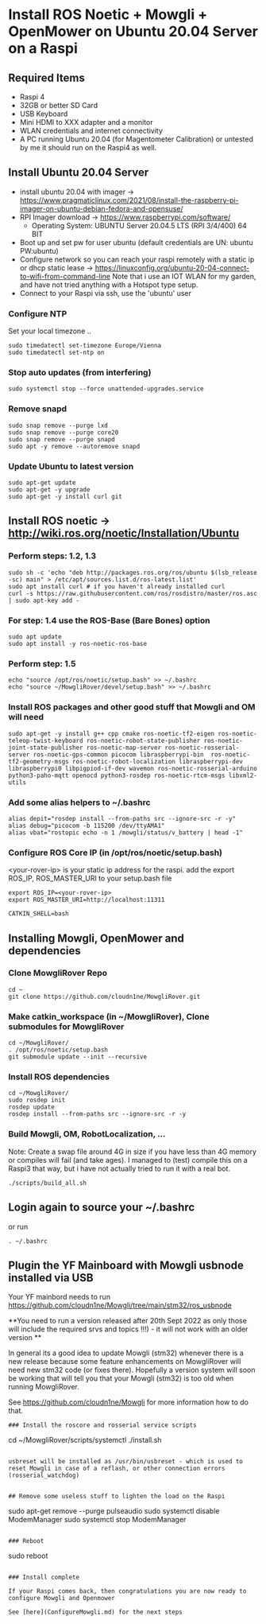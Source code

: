 # Install ROS Noetic + Mowgli + OpenMower on Ubuntu 20.04 Server on a Raspi

## Required Items

* Raspi 4
* 32GB or better SD Card
* USB Keyboard
* Mini HDMI to XXX adapter and a monitor
* WLAN credentials and internet connectivity
* A PC running Ubuntu 20.04 (for Magentometer Calibration) or untested by me it should run on the Raspi4 as well.

## Install Ubuntu 20.04 Server 

* install ubuntu 20.04 with imager -> https://www.pragmaticlinux.com/2021/08/install-the-raspberry-pi-imager-on-ubuntu-debian-fedora-and-opensuse/
* RPI Imager download -> https://www.raspberrypi.com/software/
    * Operating System: UBUNTU Server 20.04.5 LTS (RPI 3/4/400) 64 BIT
* Boot up and set pw for user ubuntu (default credentials are UN: ubuntu PW:ubuntu)
* Configure network so you can reach your raspi remotely with a static ip or dhcp static lease -> https://linuxconfig.org/ubuntu-20-04-connect-to-wifi-from-command-line
    Note that i use an IOT WLAN for my garden, and have not tried anything with a Hotspot type setup.
* Connect to your Raspi via ssh, use the 'ubuntu' user

### Configure NTP

Set your local timezone ..

```
sudo timedatectl set-timezone Europe/Vienna
sudo timedatectl set-ntp on
```

### Stop auto updates (from interfering)

```
sudo systemctl stop --force unattended-upgrades.service
```

### Remove snapd

```
sudo snap remove --purge lxd
sudo snap remove --purge core20
sudo snap remove --purge snapd
sudo apt -y remove --autoremove snapd
```

### Update Ubuntu to latest version

```
sudo apt-get update
sudo apt-get -y upgrade
sudo apt-get -y install curl git
```

## Install ROS noetic -> http://wiki.ros.org/noetic/Installation/Ubuntu

### Perform steps: 1.2, 1.3

```
sudo sh -c 'echo "deb http://packages.ros.org/ros/ubuntu $(lsb_release -sc) main" > /etc/apt/sources.list.d/ros-latest.list'
sudo apt install curl # if you haven't already installed curl
curl -s https://raw.githubusercontent.com/ros/rosdistro/master/ros.asc | sudo apt-key add -
```

### For step: 1.4 use the ROS-Base (Bare Bones) option

```
sudo apt update
sudo apt install -y ros-noetic-ros-base
```

### Perform step: 1.5

```
echo "source /opt/ros/noetic/setup.bash" >> ~/.bashrc
echo "source ~/MowgliRover/devel/setup.bash" >> ~/.bashrc
```

### Install ROS packages and other good stuff that Mowgli and OM will need

```
sudo apt-get -y install g++ cpp cmake ros-noetic-tf2-eigen ros-noetic-teleop-twist-keyboard ros-noetic-robot-state-publisher ros-noetic-joint-state-publisher ros-noetic-map-server ros-noetic-rosserial-server ros-noetic-gps-common picocom libraspberrypi-bin  ros-noetic-tf2-geometry-msgs ros-noetic-robot-localization libraspberrypi-dev libraspberrypi0 libpigpiod-if-dev wavemon ros-noetic-rosserial-arduino python3-paho-mqtt openocd python3-rosdep ros-noetic-rtcm-msgs libxml2-utils
```

### Add some alias helpers to \~/.bashrc

```
alias depit="rosdep install --from-paths src --ignore-src -r -y"
alias debug="picocom -b 115200 /dev/ttyAMA1"
alias vbat="rostopic echo -n 1 /mowgli/status/v_battery | head -1"
```

### Configure ROS Core IP (in /opt/ros/noetic/setup.bash)

\<your-rover-ip\> is your static ip address for the raspi.
add the export ROS_IP, ROS_MASTER_URI to your setup.bash file

```
export ROS_IP=<your-rover-ip>
export ROS_MASTER_URI=http://localhost:11311

CATKIN_SHELL=bash
```

## Installing Mowgli, OpenMower and dependencies

### Clone MowgliRover Repo

```
cd ~
git clone https://github.com/cloudn1ne/MowgliRover.git
```

### Make catkin_workspace (in ~/MowgliRover), Clone submodules for MowgliRover

```
cd ~/MowgliRover/
. /opt/ros/noetic/setup.bash
git submodule update --init --recursive
```

### Install ROS dependencies

```
cd ~/MowgliRover/
sudo rosdep init
rosdep update
rosdep install --from-paths src --ignore-src -r -y
```

### Build Mowgli, OM, RobotLocalization, ...

Note: Create a swap file around 4G in size if you have less than 4G memory or compiles will fail (and take ages). I managed to (test) compile this on a Raspi3 that way, but i have not actually tried to run it with a real bot.

```
./scripts/build_all.sh
```
## Login again to source your ~/.bashrc 

or run

```
. ~/.bashrc 
```

## Plugin the YF Mainboard with Mowgli usbnode installed via USB

Your YF mainbord needs to run https://github.com/cloudn1ne/Mowgli/tree/main/stm32/ros_usbnode

**You need to run a version released after 20th Sept 2022 as only those will include the required srvs and topics !!!) - it will not work with an older version **

In general its a good idea to update Mowgli (stm32) whenever there is a new release because some feature enhancements on MowgliRover will need new stm32 code (or fixes there). Hopefully a version system will soon be working that will tell you that your Mowgli (stm32) is too old when running MowgliRover.

See https://github.com/cloudn1ne/Mowgli for more information how to do that.
```
### Install the roscore and rosserial service scripts

```
cd ~/MowgliRover/scripts/systemctl
./install.sh
```

usbreset will be installed as /usr/bin/usbreset - which is used to reset Mowgli in case of a reflash, or other connection errors (rosserial_watchdog)


## Remove some useless stuff to lighten the load on the Raspi

```
sudo apt-get remove --purge pulseaudio
sudo systemctl disable ModemManager
sudo systemctl stop ModemManager
```

### Reboot 

```
sudo reboot
```

### Install complete

If your Raspi comes back, then congratulations you are now ready to configure Mowgli and Openmower

See [here](ConfigureMowgli.md) for the next steps


